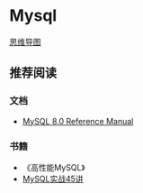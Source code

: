 # Mysql

[思维导图](/mind.html?path=/data-system/mysql/README)

## 推荐阅读

### 文档

- [MySQL 8.0 Reference Manual](https://dev.mysql.com/doc/refman/8.0/en/)

### 书籍

- 《高性能MySQL》
- [MySQL实战45讲](https://time.geekbang.org/column/intro/100020801)
